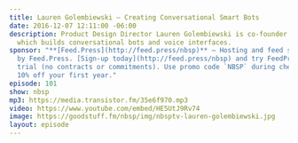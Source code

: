 ```yaml
---
title: Lauren Golembiewski — Creating Conversational Smart Bots
date: 2016-12-07 12:11:00 -06:00
description: Product Design Director Lauren Golembiewski is co-founder of Voxable
  which builds conversational bots and voice interfaces.
sponsor: "**[Feed.Press](http://feed.press/nbsp)** — Hosting and feed support provided
  by Feed.Press. [Sign-up today](http://feed.press/nbsp) and try FeedPress on a 14-day
  trial (no contracts or commitments). Use promo code `NBSP` during checkout to get
  10% off your first year."
episode: 101
show: nbsp
mp3: https://media.transistor.fm/35e6f970.mp3
video: https://www.youtube.com/embed/HE5UtJ9Rv74
image: https://goodstuff.fm/nbsp/img/nbsptv-lauren-golembiewski.jpg
layout: episode
---
```


